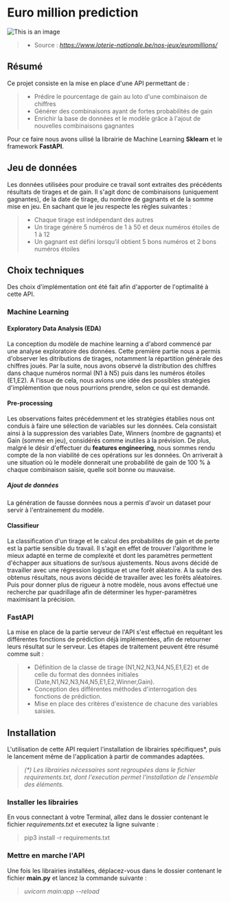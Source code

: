 # Euro million prediction

![This is an image](https://lonalo-v.azureedge.net/-/media/domain/brands/eum_logo_dark_1line.png)

> * Source : *https://www.loterie-nationale.be/nos-jeux/euromillions/*

## Résumé

Ce projet consiste en la mise en place d'une API permettant de :
>   * Prédire le pourcentage de gain au loto d'une combinaison de chiffres 
>   * Générer des combinaisons ayant de fortes probabilités de gain
>   * Enrichir la base de données et le modèle grâce à l'ajout de nouvelles combinaisons gagnantes

Pour ce faire nous avons uilisé la librairie de Machine Learning __Sklearn__  et le framework __FastAPI__.

## Jeu de données

Les données utilisées pour produire ce travail sont extraites des précédents résultats de tirages et de gain. Il s'agit donc de combinaisons (uniquement gagnantes), de la date de tirage, du nombre de gagnants et de la somme mise en jeu. En sachant que le jeu respecte les règles suivantes :
> * Chaque tirage est indépendant des autres
> * Un tirage génère 5 numéros de 1 à 50 et deux numéros étoiles de 1 à 12
> * Un gagnant est défini lorsqu’il obtient 5 bons numéros et 2 bons numéros étoiles

## Choix techniques 

Des choix d'implémentation ont été fait afin d'apporter de l'optimalité à cette API.

### Machine Learning

#### Exploratory Data Analysis (EDA)

La conception du modèle de machine learning a d'abord commencé par une analyse exploratoire des données. Cette première partie nous a permis d'observer les ditributions de tirages, notamment la répartition générale des chiffres joués. Par la suite, nous avons observé la distribution des chiffres dans chaque numéros normal (N1 à N5) puis dans les numéros étoiles (E1,E2). A l'issue de cela, nous avions une idée des possibles stratégies d'implémention que nous pourrions prendre, selon ce qui est demandé. 

#### Pre-processing

Les observations faites précédemment et les stratégies établies nous ont conduis à faire une sélection de variables sur les données. Cela consistait ainsi à la suppression des variables Date, Winners (nombre de gagnants) et Gain (somme en jeu), considérés comme inutiles à la prévision. De plus, malgré le désir d'effectuer du __features engineering__, nous sommes rendu compte de la non viabilité de ces opérations sur les données. On arriverait à une situation où le modèle donnerait une probabilité de gain de 100 % à chaque combinaison saisie, quelle soit bonne ou mauvaise.

##### Ajout de données

La génération de fausse données nous a permis d'avoir un dataset pour servir à l'entrainement du modèle.

#### Classifieur

La classification d'un tirage et le calcul des probabilités de gain et de perte est la partie sensible du travail. Il s'agit en effet de trouver l'algorithme le mieux adapté en terme de complexité et dont les paramètres permettent d'échapper aux situations de sur/sous ajustements. Nous avons décidé de travailler avec une régression logistique et une forêt aléatoire. A la suite des obtenus résultats, nous avons décidé de travailler avec les forêts aléatoires. Puis pour donner plus de rigueur à notre modèle, nous avons effectué une recherche par quadrillage afin de déterminer les hyper-paramètres maximisant la précision.


### FastAPI

La mise en place de la partie serveur de l'API s'est effectué en requêtant les différentes fonctions de prédiction déjà implémentées, afin de retourner leurs résultat sur le serveur. Les étapes de traitement peuvent être résumé comme suit :
> * Définition de la classe de tirage (N1,N2,N3,N4,N5,E1,E2) et de celle du format des données initiales (Date,N1,N2,N3,N4,N5,E1,E2,Winner,Gain).
> * Conception des différentes méthodes d'interrogation des fonctions de prédiction.
> * Mise en place des critères d'existence de chacune des variables saisies.

## Installation

L'utilisation de cette API requiert l'installation de librairies spécifiques*, puis le lancement même de l'application à partir de commandes adaptées. 

> *(\*) Les librairies nécessaires sont regroupées dans le fichier requirements.txt, dont l'execution permet l'installation de l'ensemble des éléments.*

### Installer les librairies

En vous connectant à votre Terminal, allez dans le dossier contenant le fichier *requirements.txt* et executez la ligne suivante :

> pip3 install -r requirements.txt

### Mettre en marche l'API

Une fois les librairies installées, déplacez-vous dans le dossier contenant le fichier __main.py__ et lancez la commande suivante :
> *uvicorn main:app --reload*
